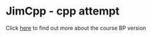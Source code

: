 # JimCpp - cpp attempt

Click [here](https://www.udemy.com/master-blueprints-in-unreal-engine-4-endless-runner) to find out more about the course BP version
